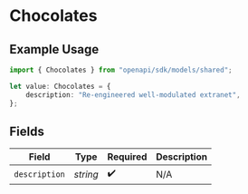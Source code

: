 # Chocolates

## Example Usage

```typescript
import { Chocolates } from "openapi/sdk/models/shared";

let value: Chocolates = {
    description: "Re-engineered well-modulated extranet",
};
```

## Fields

| Field              | Type               | Required           | Description        |
| ------------------ | ------------------ | ------------------ | ------------------ |
| `description`      | *string*           | :heavy_check_mark: | N/A                |